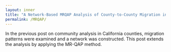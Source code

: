 ```yaml
---
layout: inner
title: "A Network-Based MRQAP Analysis of County-to-County Migration in California"
permalink: /MRQAP/
---
```


In the previous post on community analysis in California counties, migration patterns were examined and a network was constructed. This post extends the analysis by applying the MR-QAP method.
